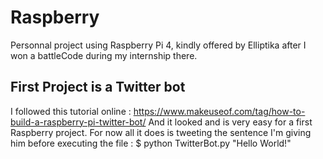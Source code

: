 # Raspberry
Personnal project using Raspberry Pi 4, kindly offered by Elliptika after I won a battleCode during my internship there.

## First Project is a Twitter bot

I followed this tutorial online : https://www.makeuseof.com/tag/how-to-build-a-raspberry-pi-twitter-bot/
And it looked and is very easy for a first Raspberry project. For now all it does is tweeting the sentence I'm giving him before executing the file : $ python TwitterBot.py "Hello World!"
